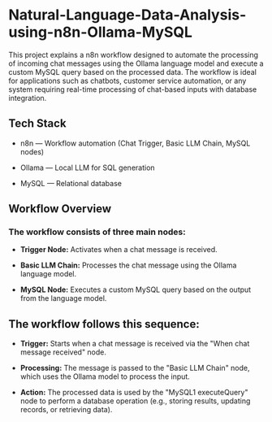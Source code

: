 # Natural-Language-Data-Analysis-using-n8n-Ollama-MySQL

This project explains a n8n workflow designed to automate the processing of incoming chat messages using the Ollama language model and execute a custom MySQL query based on the processed data. The workflow is ideal for applications such as chatbots, customer service automation, or any system requiring real-time processing of chat-based inputs with database integration.

## Tech Stack

- n8n — Workflow automation (Chat Trigger, Basic LLM Chain, MySQL nodes)

- Ollama — Local LLM for SQL generation

- MySQL — Relational database


## Workflow Overview

### The workflow consists of three main nodes:


- **Trigger Node:** Activates when a chat message is received.

- **Basic LLM Chain:** Processes the chat message using the Ollama language model.

- **MySQL Node:** Executes a custom MySQL query based on the output from the language model.


## The workflow follows this sequence:

- **Trigger:** Starts when a chat message is received via the "When chat message received" node.

- **Processing:** The message is passed to the "Basic LLM Chain" node, which uses the Ollama model to process the input.

- **Action:** The processed data is used by the "MySQL1 executeQuery" node to perform a database operation (e.g., storing results, updating records, or retrieving data).

